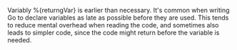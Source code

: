 Variably %{returngVar} is earlier than necessary.
It's common when writing Go to declare variables as late as possible before they are used. 
This tends to reduce mental overhead when reading the code, and sometimes also leads to simpler code, 
since the code might return before the variable is needed.
